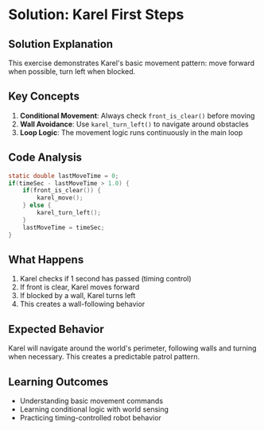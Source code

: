 # Solution: Karel First Steps

## Solution Explanation
This exercise demonstrates Karel's basic movement pattern: move forward when possible, turn left when blocked.

## Key Concepts
1. **Conditional Movement**: Always check `front_is_clear()` before moving
2. **Wall Avoidance**: Use `karel_turn_left()` to navigate around obstacles
3. **Loop Logic**: The movement logic runs continuously in the main loop

## Code Analysis
```c
static double lastMoveTime = 0;
if(timeSec - lastMoveTime > 1.0) {
    if(front_is_clear()) {
        karel_move();
    } else {
        karel_turn_left();
    }
    lastMoveTime = timeSec;
}
```

## What Happens
1. Karel checks if 1 second has passed (timing control)
2. If front is clear, Karel moves forward
3. If blocked by a wall, Karel turns left
4. This creates a wall-following behavior

## Expected Behavior
Karel will navigate around the world's perimeter, following walls and turning when necessary. This creates a predictable patrol pattern.

## Learning Outcomes
- Understanding basic movement commands
- Learning conditional logic with world sensing
- Practicing timing-controlled robot behavior

